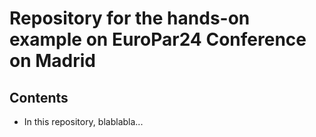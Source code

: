# Repository for the hands-on example on EuroPar24 Conference on Madrid

## Contents
* In this repository, blablabla...
